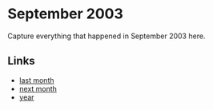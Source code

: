# September 2003

Capture everything that happened in September 2003 here.

## Links
- [last month](calendar/months/2003-08.md)
- [next month](calendar/months/2003-10.md)
- [year](calendar/years/2003.md)